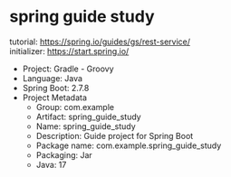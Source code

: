 # spring guide study

tutorial: <https://spring.io/guides/gs/rest-service/>    
initializer: <https://start.spring.io/>  

- Project: Gradle - Groovy  
- Language: Java  
- Spring Boot: 2.7.8  
- Project Metadata
  - Group: com.example
  - Artifact: spring_guide_study
  - Name: spring_guide_study
  - Description: Guide project for Spring Boot
  - Package name: com.example.spring_guide_study
  - Packaging: Jar
  - Java: 17